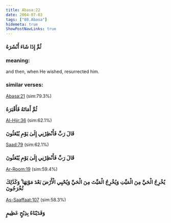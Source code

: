 ```yaml
---
title: Abasa:22
date: 2004-07-03
tags: ["80.Abasa"]
hidemeta: true 
ShowPostNavLinks: true 
---
```

### ثُمَّ إِذَا شَاءَ أَنْشَرَهُ
### meaning: 
and then, when He wished, resurrected him.
### similar verses: 

[Abasa:21](/80/21) (sim:79.3%)

### ثُمَّ أَمَاتَهُ فَأَقْبَرَهُ

[Al-Hijr:36](/15/36) (sim:62.1%)

### قَالَ رَبِّ فَأَنْظِرْنِي إِلَىٰ يَوْمِ يُبْعَثُونَ

[Saad:79](/38/79) (sim:62.1%)

### قَالَ رَبِّ فَأَنْظِرْنِي إِلَىٰ يَوْمِ يُبْعَثُونَ

[Ar-Room:19](/30/19) (sim:59.4%)

### يُخْرِجُ الْحَيَّ مِنَ الْمَيِّتِ وَيُخْرِجُ الْمَيِّتَ مِنَ الْحَيِّ وَيُحْيِي الْأَرْضَ بَعْدَ مَوْتِهَا ۚ وَكَذَٰلِكَ تُخْرَجُونَ

[As-Saaffaat:107](/37/107) (sim:58.3%)

### وَفَدَيْنَاهُ بِذِبْحٍ عَظِيمٍ
